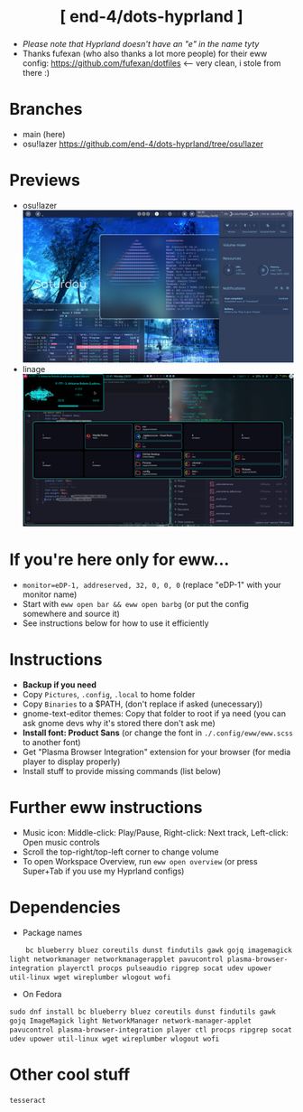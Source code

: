 <div align="center">
    <h1>[ end-4/dots-hyprland ]</h1>
    <h3></h3>
</div>

 - _Please note that Hyprland doesn't have an "e" in the name tyty_
 - Thanks fufexan (who also thanks a lot more people) for their eww config: https://github.com/fufexan/dotfiles <-- very clean, i stole from there :) 

# Branches
 - main (here)
 - osu!lazer https://github.com/end-4/dots-hyprland/tree/osu!lazer

# Previews
 - osu!lazer
 ![dots-hyprland](./screenshot-13.png)
 - linage
 ![dots-hyprland](./screenshot-9.png)

# If you're here only for eww...
 - `monitor=eDP-1, addreserved, 32, 0, 0, 0` (replace "eDP-1" with your monitor name)
 - Start with `eww open bar && eww open barbg` (or put the config somewhere and source it)
 - See instructions below for how to use it efficiently

# Instructions
 - **Backup if you need**
 - Copy `Pictures`, `.config`, `.local` to home folder
 - Copy `Binaries` to a $PATH, (don't replace if asked (unecessary))
 - gnome-text-editor themes: Copy that folder to root if ya need (you can ask gnome devs why it's stored there don't ask me)
 - **Install font: Product Sans** (or change the font in `./.config/eww/eww.scss` to another font)
 - Get "Plasma Browser Integration" extension for your browser (for media player to display properly)
 - Install stuff to provide missing commands (list below) 

# Further eww instructions
 - Music icon: Middle-click: Play/Pause, Right-click: Next track, Left-click: Open music controls
 - Scroll the top-right/top-left corner to change volume
 - To open Workspace Overview, run `eww open overview` (or press Super+Tab if you use my Hyprland configs)

# Dependencies
 - Package names
```
    bc blueberry bluez coreutils dunst findutils gawk gojq imagemagick light networkmanager networkmanagerapplet pavucontrol plasma-browser-integration playerctl procps pulseaudio ripgrep socat udev upower util-linux wget wireplumber wlogout wofi
```
 - On Fedora
```
sudo dnf install bc blueberry bluez coreutils dunst findutils gawk gojq ImageMagick light NetworkManager network-manager-applet pavucontrol plasma-browser-integration player ctl procps ripgrep socat udev upower util-linux wget wireplumber wlogout wofi
```

# Other cool stuff
 `tesseract`

